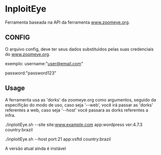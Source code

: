 # InploitEye

Ferramenta baseada na API da ferramenta www.zoomeye.org.

## CONFIG
O arquivo config, deve ter seus dados substituidos pelas suas credenciais do www.zoomeye.org.

exemplo:
username:"user@email.com"

password:"password123"

## Usage
A ferramenta usa as 'dorks' da zoomeye.org como argumentos, seguido da especifição do modo de uso, caso seja '--web', você irá passar as 'dorks' referentes a web, caso seja '--host' você passara as dorks referentes a infra.

./inploitEye.sh --site site:www.example.com app:wordpress ver:4.7.3 country:brazil

./inploitEye.sh --host port:21 app:vsftd country:brazil


A versão atual ainda é instável
